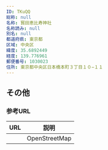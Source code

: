```yaml
---
ID: TKuQQ
総称: null
名称: 寳田恵比寿神社
名称読み: null
別名: null
都道府県: 東京都
区域: 中央区
緯度: 35.6892449
経度: 139.776961
郵便番号: 1030023
住所: 東京都中央区日本橋本町３丁目１０−１１
---
```


## その他

### 参考URL

| URL | 説明          |
| --- | ------------- |
|     | OpenStreetMap |
